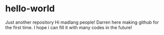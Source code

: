 # hello-world
Just another repository
Hi madlang people!
Darren here making github for the first time.
I hope i can fill it with many codes in the future!
